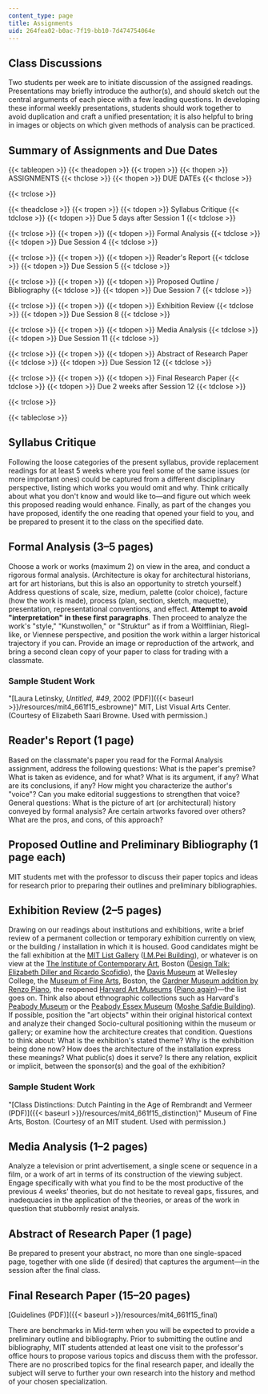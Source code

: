 ```yaml
---
content_type: page
title: Assignments
uid: 264fea02-b0ac-7f19-bb10-7d474754064e
---
```


Class Discussions
-----------------

Two students per week are to initiate discussion of the assigned readings. Presentations may briefly introduce the author(s), and should sketch out the central arguments of each piece with a few leading questions. In developing these informal weekly presentations, students should work together to avoid duplication and craft a unified presentation; it is also helpful to bring in images or objects on which given methods of analysis can be practiced.

Summary of Assignments and Due Dates
------------------------------------

{{< tableopen >}}
{{< theadopen >}}
{{< tropen >}}
{{< thopen >}}
ASSIGNMENTS
{{< thclose >}}
{{< thopen >}}
DUE DATEs
{{< thclose >}}

{{< trclose >}}

{{< theadclose >}}
{{< tropen >}}
{{< tdopen >}}
Syllabus Critique
{{< tdclose >}}
{{< tdopen >}}
Due 5 days after Session 1
{{< tdclose >}}

{{< trclose >}}
{{< tropen >}}
{{< tdopen >}}
Formal Analysis
{{< tdclose >}}
{{< tdopen >}}
Due Session 4
{{< tdclose >}}

{{< trclose >}}
{{< tropen >}}
{{< tdopen >}}
Reader's Report
{{< tdclose >}}
{{< tdopen >}}
Due Session 5
{{< tdclose >}}

{{< trclose >}}
{{< tropen >}}
{{< tdopen >}}
Proposed Outline / Bibliography
{{< tdclose >}}
{{< tdopen >}}
Due Session 7
{{< tdclose >}}

{{< trclose >}}
{{< tropen >}}
{{< tdopen >}}
Exhibition Review
{{< tdclose >}}
{{< tdopen >}}
Due Session 8
{{< tdclose >}}

{{< trclose >}}
{{< tropen >}}
{{< tdopen >}}
Media Analysis
{{< tdclose >}}
{{< tdopen >}}
Due Session 11
{{< tdclose >}}

{{< trclose >}}
{{< tropen >}}
{{< tdopen >}}
Abstract of Research Paper
{{< tdclose >}}
{{< tdopen >}}
Due Session 12
{{< tdclose >}}

{{< trclose >}}
{{< tropen >}}
{{< tdopen >}}
Final Research Paper
{{< tdclose >}}
{{< tdopen >}}
Due 2 weeks after Session 12
{{< tdclose >}}

{{< trclose >}}

{{< tableclose >}}

Syllabus Critique
-----------------

Following the loose categories of the present syllabus, provide replacement readings for at least 5 weeks where you feel some of the same issues (or more important ones) could be captured from a different disciplinary perspective, listing which works you would omit and why. Think critically about what you don't know and would like to—and figure out which week this proposed reading would enhance. Finally, as part of the changes you have proposed, identify the one reading that opened your field to you, and be prepared to present it to the class on the specified date.

Formal Analysis (3–5 pages)
---------------------------

Choose a work or works (maximum 2) on view in the area, and conduct a rigorous formal analysis. (Architecture is okay for architectural historians, art for art historians, but this is also an opportunity to stretch yourself.) Address questions of scale, size, medium, palette (color choice), facture (how the work is made), process (plan, section, sketch, maquette), presentation, representational conventions, and effect. **Attempt to avoid "interpretation" in these first paragraphs**. Then proceed to analyze the work's "style," "Kunstwollen," or "Struktur" as if from a Wölfflinian, Riegl-like, or Viennese perspective, and position the work within a larger historical trajectory if you can. Provide an image or reproduction of the artwork, and bring a second clean copy of your paper to class for trading with a classmate.

### Sample Student Work

"[Laura Letinsky, _Untitled, #49_, 2002 (PDF)]({{< baseurl >}}/resources/mit4_661f15_esbrowne)" MIT, List Visual Arts Center. (Courtesy of Elizabeth Saari Browne. Used with permission.)

Reader's Report (1 page)
------------------------

Based on the classmate's paper you read for the Formal Analysis assignment, address the following questions: What is the paper's premise? What is taken as evidence, and for what? What is its argument, if any? What are its conclusions, if any? How might you characterize the author's "voice"? Can you make editorial suggestions to strengthen that voice? General questions: What is the picture of art (or architectural) history conveyed by formal analysis? Are certain artworks favored over others? What are the pros, and cons, of this approach?

Proposed Outline and Preliminary Bibliography (1 page each)
-----------------------------------------------------------

MIT students met with the professor to discuss their paper topics and ideas for research prior to preparing their outlines and preliminary bibliographies.

Exhibition Review (2–5 pages)
-----------------------------

Drawing on our readings about institutions and exhibitions, write a brief review of a permanent collection or temporary exhibition currently on view, or the building / installation in which it is housed. Good candidates might be the fall exhibition at the [MIT List Gallery](https://listart.mit.edu/) ([I.M.Pei Building](http://listart.mit.edu/public-art-map/wiesner-building)), or whatever is on view at the [The Institute of Contemporary Art](http://www.icaboston.org/), Boston ([Design Talk: Elizabeth Diller and Ricardo Scofidio](http://www.icaboston.org/events/design-talk-elizabeth-diller-diller-scofidio-renfro-0)), the [Davis Museum](https://www.wellesley.edu/davismuseum/) at Wellesley College, the [Museum of Fine Arts](http://www.mfa.org/), Boston, the [Gardner Museum addition by Renzo Piano](https://www.gardnermuseum.org/about/new-meets-old#chapter1), the reopened [Harvard Art Museums](http://www.harvardartmuseums.org/) ([Piano again](http://www.harvardartmuseums.org/about/press-media/harvard-art-museums-renovated-and-expanded-facility-to-open-november-16-2014))—the list goes on. Think also about ethnographic collections such as Harvard's [Peabody Museum](https://www.peabody.harvard.edu/) or the [Peabody Essex Museum](http://www.pem.org/) ([Moshe Safdie Building](http://www.pem.org/about/architecture)). If possible, position the "art objects" within their original historical context and analyze their changed Socio-cultural positioning within the museum or gallery; or examine how the architecture creates that condition. Questions to think about: What is the exhibition's stated theme? Why is the exhibition being done now? How does the architecture of the installation express these meanings? What public(s) does it serve? Is there any relation, explicit or implicit, between the sponsor(s) and the goal of the exhibition?

### Sample Student Work

"[Class Distinctions: Dutch Painting in the Age of Rembrandt and Vermeer (PDF)]({{< baseurl >}}/resources/mit4_661f15_distinction)" Museum of Fine Arts, Boston. (Courtesy of an MIT student. Used with permission.)

Media Analysis (1–2 pages)
--------------------------

Analyze a television or print advertisement, a single scene or sequence in a film, or a work of art in terms of its construction of the viewing subject. Engage specifically with what you find to be the most productive of the previous 4 weeks' theories, but do not hesitate to reveal gaps, fissures, and inadequacies in the application of the theories, or areas of the work in question that stubbornly resist analysis.

Abstract of Research Paper (1 page)
-----------------------------------

Be prepared to present your abstract, no more than one single-spaced page, together with one slide (if desired) that captures the argument—in the session after the final class.

Final Research Paper (15–20 pages)
----------------------------------

[Guidelines (PDF)]({{< baseurl >}}/resources/mit4_661f15_final)

There are benchmarks in Mid-term when you will be expected to provide a preliminary outline and bibliography. Prior to submitting the outline and bibliography, MIT students attended at least one visit to the professor's office hours to propose various topics and discuss them with the professor. There are no proscribed topics for the final research paper, and ideally the subject will serve to further your own research into the history and method of your chosen specialization.